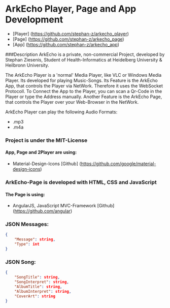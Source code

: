 # ArkEcho Player, Page and App Development

- [Player] (https://github.com/stephan-z/arkecho_player)
- [Page] (https://github.com/stephan-z/arkecho_page)
- [App] (https://github.com/stephan-z/arkecho_app)

###Description
ArkEcho is a private, non-commercial Project, developed by Stephan Ziesenis, Student of Health-Informatics at Heidelberg University & Heilbronn University.

The ArkEcho Player is a 'normal' Media Player, like VLC or Windows Media Player. Its developed for playing Music-Songs.
Its Feature is the ArkEcho App, that controls the Player via NetWork. Therefore it uses the WebSocket Protocoll.
To Connect the App to the Player, you can scan a Qr-Code in the Player or type the Address manually.
Another Feature is the ArkEcho Page, that controls the Player over your Web-Browser in the NetWork.

ArkEcho Player can play the following Audio Formats:
- .mp3
- .m4a

### Project is under the MIT-License
#### App, Page and 2Player are using:
- Material-Design-Icons [Github] (https://github.com/google/material-design-icons)

### ArkEcho-Page is developed with HTML, CSS and JavaScript
#### The Page is using:
- AngularJS, JavaScript MVC-Framework [Github] (https://github.com/angular)

### JSON Messages:
```json
{
	"Message": string,
	"Type": int
}
```

### JSON Song:
```json
{
	"SongTitle": string,	
	"SongInterpret": string,
	"AlbumTitle": string,
	"AlbumInterpret": string,
	"CoverArt": string
}
```
